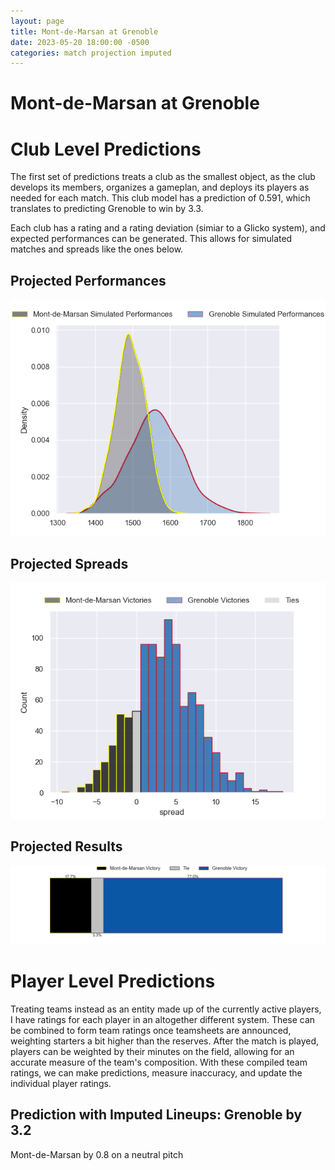 ```yaml
---  
layout: page  
title: Mont-de-Marsan at Grenoble  
date: 2023-05-20 18:00:00 -0500  
categories: match projection imputed  
---
```

# Mont-de-Marsan at Grenoble

# Club Level Predictions


The first set of predictions treats a club as the smallest object, as the club develops its members, organizes a gameplan, and deploys its players as needed for each match. This club model has a prediction of 0.591, which translates to predicting Grenoble to win by 3.3.

Each club has a rating and a rating deviation (simiar to a Glicko system), and expected performances can be generated. This allows for simulated matches and spreads like the ones below.
## Projected Performances


![Projected Performances](plots/performances_2023-05-20-Grenoble-Mont-de-Marsan.png)
## Projected Spreads


![Projected Spreads](plots/spreads_2023-05-20-Grenoble-Mont-de-Marsan.png)
## Projected Results


![Projected Results](plots/resultbar_2023-05-20-Grenoble-Mont-de-Marsan.png)
# Player Level Predictions


Treating teams instead as an entity made up of the currently active players, I have ratings for each player in an altogether different system. These can be combined to form team ratings once teamsheets are announced, weighting starters a bit higher than the reserves. After the match is played, players can be weighted by their minutes on the field, allowing for an accurate measure of the team's composition. With these compiled team ratings, we can make predictions, measure inaccuracy, and update the individual player ratings.
## Prediction with Imputed Lineups: Grenoble by 3.2


Mont-de-Marsan by 0.8 on a neutral pitch

